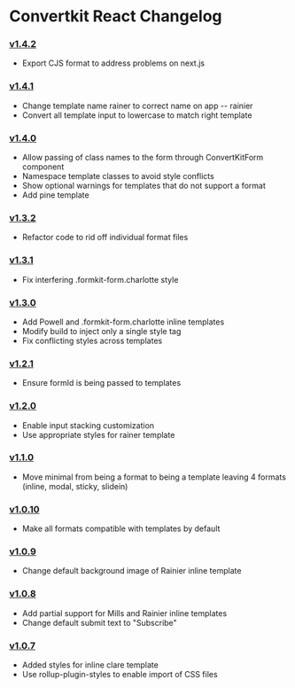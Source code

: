 # Convertkit React Changelog

### [v1.4.2](https://github.com/ConvertKit/convertkit-react/releases/tag/v1.4.2)
- Export CJS format to address problems on next.js

### [v1.4.1](https://github.com/ConvertKit/convertkit-react/releases/tag/v1.4.1)
- Change template name rainer to correct name on app -- rainier
- Convert all template input to lowercase to match right template

### [v1.4.0](https://github.com/ConvertKit/convertkit-react/releases/tag/v1.4.0)

- Allow passing of class names to the form through ConvertKitForm component
- Namespace template classes to avoid style conflicts
- Show optional warnings for templates that do not support a format
- Add pine template

### [v1.3.2](https://github.com/ConvertKit/convertkit-react/releases/tag/v1.3.2)

- Refactor code to rid off individual format files

### [v1.3.1](https://github.com/ConvertKit/convertkit-react/releases/tag/v1.3.1)

- Fix interfering .formkit-form.charlotte style

### [v1.3.0](https://github.com/ConvertKit/convertkit-react/releases/tag/v1.3.0)

- Add Powell and .formkit-form.charlotte inline templates
- Modify build to inject only a single style tag
- Fix conflicting styles across templates

### [v1.2.1](https://github.com/ConvertKit/convertkit-react/releases/tag/v1.2.1)

- Ensure formId is being passed to templates

### [v1.2.0](https://github.com/ConvertKit/convertkit-react/releases/tag/v1.2.0)

- Enable input stacking customization
- Use appropriate styles for rainer template

### [v1.1.0](https://github.com/ConvertKit/convertkit-react/releases/tag/v1.1.0)

- Move minimal from being a format to being a template leaving 4 formats (inline, modal, sticky, slidein)

### [v1.0.10](https://github.com/ConvertKit/convertkit-react/releases/tag/v1.0.10)

- Make all formats compatible with templates by default

### [v1.0.9](https://github.com/ConvertKit/convertkit-react/releases/tag/v1.0.9)

- Change default background image of Rainier inline template

### [v1.0.8](https://github.com/ConvertKit/convertkit-react/releases/tag/v1.0.8)

- Add partial support for Mills and Rainier inline templates
- Change default submit text to "Subscribe"

### [v1.0.7](https://github.com/ConvertKit/convertkit-react/releases/tag/v1.0.7)

- Added styles for inline clare template
- Use rollup-plugin-styles to enable import of CSS files

